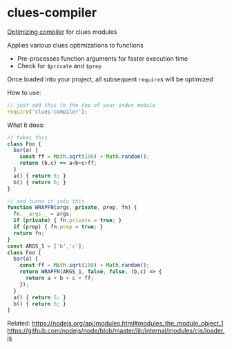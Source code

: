 # clues-compiler

[Optimizing compiler](https://en.wikipedia.org/wiki/Optimizing_compiler) for clues modules

Applies various clues optimizations to functions

- Pre-processes function arguments for faster execution time
- Check for `$private` and `$prep`

Once loaded into your project, all subsequent `require`s will be optimized

How to use:
```js
// just add this to the top of your index module
require('clues-compiler');
```

What it does:
```js
// takes this
class Foo {
  bar(a) {
    const ff = Math.sqrt(100) + Math.random();
    return (b,c) => a+b+c+ff;
  }
  a() { return 5; }
  b() { return 6; }
}

// and turns it into this
function WRAPFN(args, private, prep, fn) {
  fn.__args__ = args;
  if (private) { fn.private = true; }
  if (prep) { fn.prep = true; }
  return fn;
}
const ARGS_1 = ['b','c'];
class Foo {
  bar(a) {
    const ff = Math.sqrt(100) + Math.random();
    return WRAPFN(ARGS_1, false, false, (b,c) => {
      return a + b + c + ff;
    });
  }
  a() { return 5; }
  b() { return 6; }
}
```

Related:
https://nodejs.org/api/modules.html#modules_the_module_object_1
https://github.com/nodejs/node/blob/master/lib/internal/modules/cjs/loader.js
